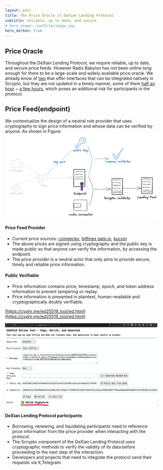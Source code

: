 ```yaml
---
layout: post
title: The Price Oracle of DeXian Lending Protocol
subtitle: reliable, up to date, and secure.
# hero_image: /path/to/image.jpg
hero_darken: true
---
```

## Price Oracle

Throughout the DeXian Lending Protocol, we require reliable, up to date, and secure price feeds. However Radix Babylon has not been online long enough for there to be a large-scale and widely available price oracle. We already know of [two](https://twitter.com/jimmyhumania/status/1725867423566299605) that offer interfaces that can be integrated natively in Scrypto, but they are not updated in a timely manner, some of them [half an hour](https://dashboard.radixdlt.com/component/component_rdx1czqqs4t8f62jeyp47ctyqwmtk3vnf9sffnqd9lu7tgtgtvshj6x9lp/recent-transactions) ~ [a few hours](https://dashboard.radixdlt.com/component/component_rdx1czqqs4t8f62jeyp47ctyqwmtk3vnf9sffnqd9lu7tgtgtvshj6x9lp/recent-transactions), which poses an additional risk for participants in the protocol.

## Price Feed(endpoint)
We contextualize the design of a neutral role provider that uses cryptography to sign price information and whose data can be verified by anyone. As shown in Figure:
![price oracle](/assets/images/lending_protocol_price_oracle.png)

#### Price Feed Provider
* Current price sources: [coingecko](https://www.coingecko.com/en/coins/radix), [bitfinex](https://trading.bitfinex.com/t/XRD:USD),[gate.io](https://www.gate.io/zh/trade/XRD_USDT), [kucoin](https://www.kucoin.com/trade/XRD-USDT)
* The above prices are signed using cryptography and the public key is made public so that anyone can verify the information, by accessing the endpoint.
* The price provider is a neutral actor that only aims to provide secure, timely and reliable price information.

#### Public Verifiable
* Price information contains price, timestamp, epoch, and token address information to prevent tampering or replay.
* Price information is presented in plaintext, human-readable and cryptographically doubly verifiable.

[https://cyphr.me/ed25519_tool/ed.html](https://cyphr.me/ed25519_tool/ed.html)

![ed25519 verify](/assets/images/ed25519_verify.png)

#### DeXian Lending Protocol participants
* Borrowing, renewing, and liquidating participants need to reference price information from the price provider when interacting with the protocol.
* The Scrypto component of the DeXian Lending Protocol uses cryptographic methods to verify the validity of its data before proceeding to the next step of the interaction.
* Developers and projects that need to integrate the protocol send their requests via X,Telegram.






